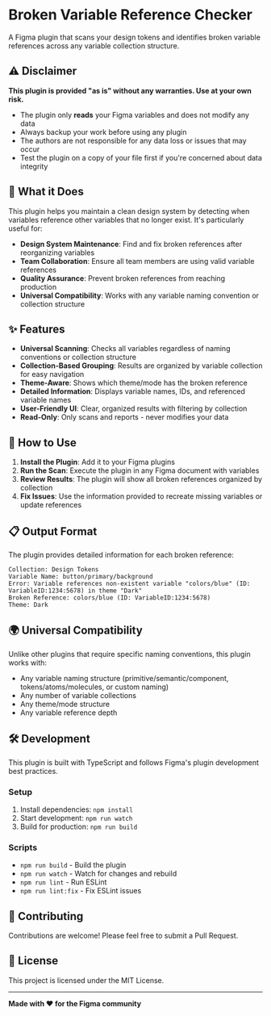 # Broken Variable Reference Checker

A Figma plugin that scans your design tokens and identifies broken variable references across any variable collection structure.

## ⚠️ Disclaimer

**This plugin is provided "as is" without any warranties. Use at your own risk.**

- The plugin only **reads** your Figma variables and does not modify any data
- Always backup your work before using any plugin
- The authors are not responsible for any data loss or issues that may occur
- Test the plugin on a copy of your file first if you're concerned about data integrity

## 🎯 What it Does

This plugin helps you maintain a clean design system by detecting when variables reference other variables that no longer exist. It's particularly useful for:

- **Design System Maintenance**: Find and fix broken references after reorganizing variables
- **Team Collaboration**: Ensure all team members are using valid variable references
- **Quality Assurance**: Prevent broken references from reaching production
- **Universal Compatibility**: Works with any variable naming convention or collection structure

## ✨ Features

- **Universal Scanning**: Checks all variables regardless of naming conventions or collection structure
- **Collection-Based Grouping**: Results are organized by variable collection for easy navigation
- **Theme-Aware**: Shows which theme/mode has the broken reference
- **Detailed Information**: Displays variable names, IDs, and referenced variable names
- **User-Friendly UI**: Clear, organized results with filtering by collection
- **Read-Only**: Only scans and reports - never modifies your data

## 🚀 How to Use

1. **Install the Plugin**: Add it to your Figma plugins
2. **Run the Scan**: Execute the plugin in any Figma document with variables
3. **Review Results**: The plugin will show all broken references organized by collection
4. **Fix Issues**: Use the information provided to recreate missing variables or update references

## 📋 Output Format

The plugin provides detailed information for each broken reference:

```
Collection: Design Tokens
Variable Name: button/primary/background
Error: Variable references non-existent variable "colors/blue" (ID: VariableID:1234:5678) in theme "Dark"
Broken Reference: colors/blue (ID: VariableID:1234:5678)
Theme: Dark
```

## 🌍 Universal Compatibility

Unlike other plugins that require specific naming conventions, this plugin works with:
- Any variable naming structure (primitive/semantic/component, tokens/atoms/molecules, or custom naming)
- Any number of variable collections
- Any theme/mode structure
- Any variable reference depth

## 🛠️ Development

This plugin is built with TypeScript and follows Figma's plugin development best practices.

### Setup

1. Install dependencies: `npm install`
2. Start development: `npm run watch`
3. Build for production: `npm run build`

### Scripts

- `npm run build` - Build the plugin
- `npm run watch` - Watch for changes and rebuild
- `npm run lint` - Run ESLint
- `npm run lint:fix` - Fix ESLint issues

## 🤝 Contributing

Contributions are welcome! Please feel free to submit a Pull Request.

## 📄 License

This project is licensed under the MIT License.

---

**Made with ❤️ for the Figma community** 